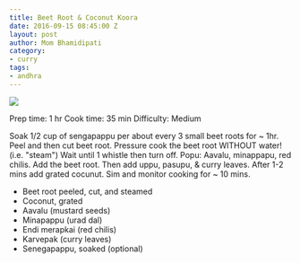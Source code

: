 ```yaml
---
title: Beet Root & Coconut Koora
date: 2016-09-15 08:45:00 Z
layout: post
author: Mom Bhamidipati
category:
- curry
tags:
- andhra
---
```


<img src="png/c769317da2647831507ca73563aff487.png" />

Prep time: 1 hr
Cook time: 35 min
Difficulty: Medium

Soak 1/2 cup of sengapappu per about every 3 small beet roots for ~ 1hr.
Peel and then cut beet root.
Pressure cook the beet root WITHOUT water! (i.e. "steam") Wait until 1 whistle then turn off.
Popu: Aavalu, minappapu, red chilis.
Add the beet root.
Then add uppu, pasupu, & curry leaves.
After 1-2 mins add grated cocunut.
Sim and monitor cooking for ~ 10 mins.

<ul>
    <li>Beet root peeled, cut, and steamed</li>
    <li>Coconut, grated</li>
    <li>Aavalu (mustard seeds)</li>
    <li>Minapappu (urad dal)</li>
    <li>Endi merapkai (red chilis)</li>
    <li>Karvepak (curry leaves)</li>
    <li>Senegapappu, soaked (optional)</li>
</ul>